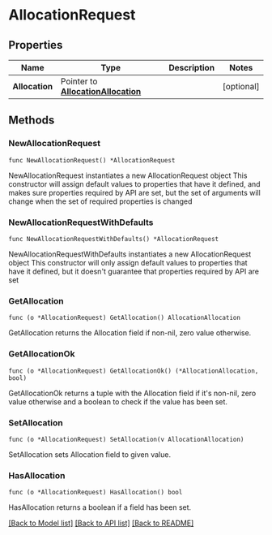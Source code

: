 # AllocationRequest

## Properties

Name | Type | Description | Notes
------------ | ------------- | ------------- | -------------
**Allocation** | Pointer to [**AllocationAllocation**](AllocationAllocation.md) |  | [optional] 

## Methods

### NewAllocationRequest

`func NewAllocationRequest() *AllocationRequest`

NewAllocationRequest instantiates a new AllocationRequest object
This constructor will assign default values to properties that have it defined,
and makes sure properties required by API are set, but the set of arguments
will change when the set of required properties is changed

### NewAllocationRequestWithDefaults

`func NewAllocationRequestWithDefaults() *AllocationRequest`

NewAllocationRequestWithDefaults instantiates a new AllocationRequest object
This constructor will only assign default values to properties that have it defined,
but it doesn't guarantee that properties required by API are set

### GetAllocation

`func (o *AllocationRequest) GetAllocation() AllocationAllocation`

GetAllocation returns the Allocation field if non-nil, zero value otherwise.

### GetAllocationOk

`func (o *AllocationRequest) GetAllocationOk() (*AllocationAllocation, bool)`

GetAllocationOk returns a tuple with the Allocation field if it's non-nil, zero value otherwise
and a boolean to check if the value has been set.

### SetAllocation

`func (o *AllocationRequest) SetAllocation(v AllocationAllocation)`

SetAllocation sets Allocation field to given value.

### HasAllocation

`func (o *AllocationRequest) HasAllocation() bool`

HasAllocation returns a boolean if a field has been set.


[[Back to Model list]](../README.md#documentation-for-models) [[Back to API list]](../README.md#documentation-for-api-endpoints) [[Back to README]](../README.md)


